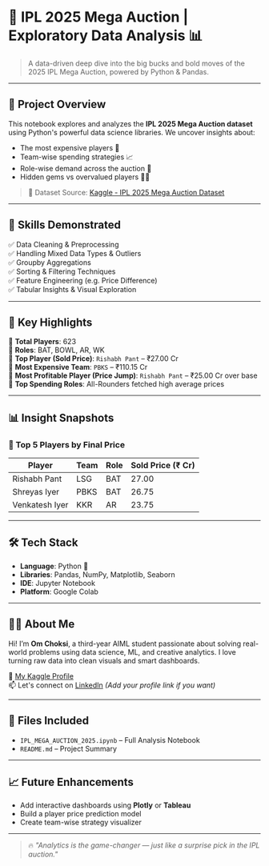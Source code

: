 # 🏏 IPL 2025 Mega Auction | Exploratory Data Analysis 📊

> A data-driven deep dive into the big bucks and bold moves of the 2025 IPL Mega Auction, powered by Python & Pandas.

---

## 🚀 Project Overview

This notebook explores and analyzes the **IPL 2025 Mega Auction dataset** using Python's powerful data science libraries. We uncover insights about:
- The most expensive players 🤑
- Team-wise spending strategies 📈
- Role-wise demand across the auction 🔁
- Hidden gems vs overvalued players 💎🔥

> 📁 Dataset Source: [Kaggle - IPL 2025 Mega Auction Dataset](https://www.kaggle.com/datasets/souviksamanta1053/ipl-2025-mega-auction-dataset)

---

## 🧠 Skills Demonstrated

✅ Data Cleaning & Preprocessing  
✅ Handling Mixed Data Types & Outliers  
✅ Groupby Aggregations  
✅ Sorting & Filtering Techniques  
✅ Feature Engineering (e.g. Price Difference)  
✅ Tabular Insights & Visual Exploration  

---

## 📌 Key Highlights

🔹 **Total Players**: 623  
🔹 **Roles**: BAT, BOWL, AR, WK  
🔹 **Top Player (Sold Price)**: `Rishabh Pant` – ₹27.00 Cr  
🔹 **Most Expensive Team**: `PBKS` – ₹110.15 Cr  
🔹 **Most Profitable Player (Price Jump)**: `Rishabh Pant` – ₹25.00 Cr over base  
🔹 **Top Spending Roles**: All-Rounders fetched high average prices  

---

## 📊 Insight Snapshots

### 💸 Top 5 Players by Final Price
| Player         | Team | Role | Sold Price (₹ Cr) |
|----------------|------|------|------------------|
| Rishabh Pant   | LSG  | BAT  | 27.00            |
| Shreyas Iyer   | PBKS | BAT  | 26.75            |
| Venkatesh Iyer | KKR  | AR   | 23.75            |

---

## 🛠 Tech Stack

- **Language**: Python 🐍  
- **Libraries**: Pandas, NumPy, Matplotlib, Seaborn  
- **IDE**: Jupyter Notebook  
- **Platform**: Google Colab  

---

## 👨‍💻 About Me

Hi! I’m **Om Choksi**, a third-year AIML student passionate about solving real-world problems using data science, ML, and creative analytics. I love turning raw data into clean visuals and smart dashboards.

🔗 [My Kaggle Profile](https://www.kaggle.com/omchoksi04)  
📫 Let's connect on [LinkedIn](https://www.linkedin.com/in/omchoksi) *(Add your profile link if you want)*  

---

## 📁 Files Included

- `IPL_MEGA_AUCTION_2025.ipynb` – Full Analysis Notebook  
- `README.md` – Project Summary  

---

## 📈 Future Enhancements

- Add interactive dashboards using **Plotly** or **Tableau**  
- Build a player price prediction model  
- Create team-wise strategy visualizer  

---

> 🔥 *"Analytics is the game-changer — just like a surprise pick in the IPL auction."*

